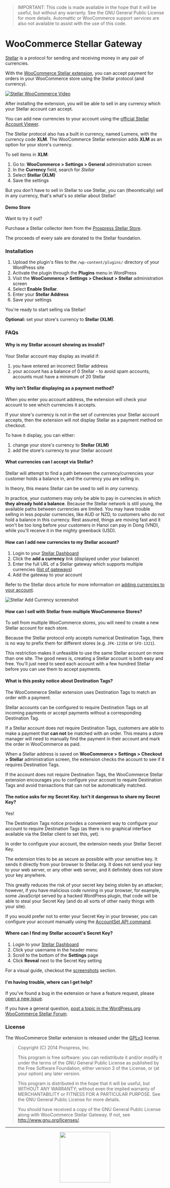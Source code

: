 > IMPORTANT: This code is made available in the hope that it will be useful, but without any warranty. See the GNU General Public License for more details. Automattic or WooCommerce support services are also not available to assist with the use of this code.

# WooCommerce Stellar Gateway

[Stellar](https://www.stellar.org/) is a protocol for sending and receiving money in any pair of currencies.

With the [WooCommerce Stellar extension](http://wordpress.org/plugins/woocommerce-stellar/), you can accept payment for orders in your WooCommerce store using the Stellar protocol (and currency).

[![Stellar WooCommerce Video](https://i.cloudup.com/UKHaHwDtxu.jpg)](https://vimeo.com/109090976)

After installing the extension, you will be able to sell in any currency which your Stellar account can accept.

You can add new currencies to your account using the [official Stellar Account Viewer](https://www.stellar.org/account-viewer/#!/).

The Stellar protocol also has a built in currency, named Lumens, with the currency code **XLM**. The WooCommerce Stellar extension adds **XLM** as an option for your store's currency.

To sell items in **XLM**:

1. Go to: **WooCommerce > Settings > General** administration screen
2. In the **Currency** field, search for _Stellar_
3. Select **Stellar (XLM)**
4. Save the settings

But you don't have to sell in Stellar to use Stellar, you can (theoretically) sell in any currency, that's what's so stellar about Stellar!

#### Demo Store

Want to try it out?

Purchase a Stellar collector item from the [Prospress Stellar Store](http://prospress.com/stellar-store/).

The proceeds of every sale are donated to the Stellar foundation.


### Installation

1. Upload the plugin's files to the `/wp-content/plugins/` directory of your WordPress site
1. Activate the plugin through the **Plugins** menu in WordPress
1. Visit the **WooCommerce > Settings > Checkout > Stellar** administration screen
1. Select **Enable Stellar**.
1. Enter your **Stellar Address**
1. Save your settings

You're ready to start selling via Stellar!

**Optional:** set your store's currency to **Stellar (XLM)**.


### FAQs

#### Why is my Stellar account showing as invalid?

Your Stellar account may display as invalid if:

1. you have entered an incorrect Stellar address
1. your account has a balance of 0 Stellar - to avoid spam accounts, accounts must have a minimum of 20 Stellar

#### Why isn't Stellar displaying as a payment method?

When you enter you account address, the extension will check your account to see which currencies it accepts.

If your store's currency is not in the set of currencies your Stellar account accepts, then the extension will not display Stellar as a payment method on checkout.

To have it display, you can either:

1. change your store's currency to **Stellar (XLM)**
1. add the store's currency to your Stellar account

#### What currencies can I accept via Stellar?

Stellar will attempt to find a path between the currency/currencies your customer holds a balance in, and the currency you are selling in.

In theory, this means Stellar can be used to sell in _any_ currency.

In practice, your customers may only be able to pay in currencies in which **they already hold a balance**. Because the Stellar network is still young, the available paths between currencies are limited. You may have trouble selling in less popular currencies, like AUD or NZD, to customers who do not hold a balance in this currency. Rest assured, things are moving fast and it won't be too long before your customers in Hanoi can pay in Dong (VND), while you'll receive it in the mighty greenback (USD).

#### How can I add new currencies to my Stellar account?

1. Login to your [Stellar Dashboard](https://launch.stellar.org/)
2. Click the **add a currency** link (displayed under your balance)
3. Enter the full URL of a Stellar gateway which supports multiple currencies ([list of gateways](https://github.com/stellar/docs/blob/master/docs/gateway-list.md))
4. Add the gateway to your account

Refer to the Stellar docs article for more information on [adding currencies to your account](https://github.com/stellar/docs/blob/master/docs/Adding-Multiple-Currencies.md).

![Stellar Add Currency screenshot](https://i.cloudup.com/YvVBb417LM.png)

#### How can I sell with Stellar from multiple WooCommerce Stores?

To sell from multiple WooCommerce stores, you will need to create a new Stellar account for each store.

Because the Stellar protocol only accepts numerical Destination Tags, there is no way to prefix them for different stores (e.g. `JFK-12358` or `SFO-1321`).

This restriction makes it unfeasible to use the same Stellar account on more than one site. The good news is, creating a Stellar account is both easy and free. You'll just need to seed each account with a few hundred Stellar before you can use them to accept payments.

#### What is this pesky notice about Destination Tags?

The WooCommerce Stellar extension uses Destination Tags to match an order with a payment.

Stellar accounts can be configured to require Destination Tags on all incoming payments or accept payments without a corresponding Destination Tag.

If a Stellar account does not require Destination Tags, customers are able to make a payment that **can not** be matched with an order. This means a store manager will need to manually find the payment in their account and mark the order in WooCommerce as paid.

When a Stellar address is saved on **WooCommerce > Settings > Checkout > Stellar** administration screen, the extension checks the account to see if it requires Destination Tags.

If the account does not require Destination Tags, the WooCommerce Stellar extension encourages you to configure your account to require Destination Tags and avoid transactions that can not be automatically matched.

#### The notice asks for my Secret Key. Isn't it dangerous to share my Secret Key?

Yes!

The Destination Tags notice provides a convenient way to configure your account to require Destination Tags (as there is no graphical interface available via the Stellar client to set this, yet).

In order to configure your account, the extension needs your Stellar Secret Key.

The extension tries to be as secure as possible with your sensitive key. It sends it directly from your browser to Stellar.org. It does not send your key to your web server, or any other web server, and it definitely does not store your key anywhere.

This greatly reduces the risk of your secret key being stolen by an attacker; however, if you have malicious code running in your browser, for example, some JavaScript served by a hacked WordPress plugin, that code will be able to steal your Secret Key (and do all sorts of other nasty things with your site).

If you would prefer not to enter your Secret Key in your browser, you can configure your account manually using the [AccountSet API command](https://www.stellar.org/api/#api-accountset).

#### Where can I find my Stellar account's Secret Key?

1. Login to your [Stellar Dashboard](https://launch.stellar.org/)
2. Click your username in the header menu
3. Scroll to the bottom of the **Settings** page
4. Click **Reveal** next to the Secret Key setting

For a visual guide, checkout the [screenshots](https://wordpress.org/plugins/woocommerce-stellar/screenshots/) section.

#### I'm having trouble, where can I get help?

If you've found a bug in the extension or have a feature request, please [open a new issue](https://github.com/Prospress/woocommerce-stellar/issues/new).

If you have a general question, [post a topic in the WordPress.org WooCommerce Stellar Forum](https://wordpress.org/support/plugin/woocommerce-stellar/).

### License

The WooCommerce Stellar extension is released under the [GPLv3](http://www.gnu.org/licenses/gpl-3.0.html) license.

>  Copyright (C) 2014 Prospress, Inc.
>  
>  This program is free software: you can redistribute it and/or modify
>  it under the terms of the GNU General Public License as published by
>  the Free Software Foundation, either version 3 of the License, or
>  (at your option) any later version.
>  
>  This program is distributed in the hope that it will be useful,
>  but WITHOUT ANY WARRANTY; without even the implied warranty of
>  MERCHANTABILITY or FITNESS FOR A PARTICULAR PURPOSE.  See the
>  GNU General Public License for more details.
>  
>  You should have received a copy of the GNU General Public License
>  along with WooCommerce Stellar Gateway. If not, see <http://www.gnu.org/licenses/>.

---

<p align="center">
<img src="https://cloud.githubusercontent.com/assets/235523/11986380/bb6a0958-a983-11e5-8e9b-b9781d37c64a.png" width="160">
</p>
